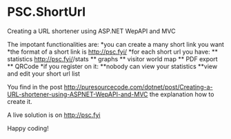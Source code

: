 # PSC.ShortUrl
Creating a URL shortener using ASP.NET WepAPI and MVC

The impotant functionalities are:
*you can create a many short link you want
*the format of a short link is http://psc.fyi/<your name>
*for each short url you have: 
** statistics http://psc.fyi/<your name>/stats 
** graphs 
** visitor world map 
** PDF export 
** QRCode 
*if you register on it:
**nobody can view your statistics
**view and edit your short url list

You find in the post http://puresourcecode.com/dotnet/post/Creating-a-URL-shortener-using-ASPNET-WepAPI-and-MVC the explanation how to create it.

A live solution is on http://psc.fyi

Happy coding!
